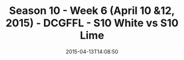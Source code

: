 ---
title: Season 10 - Week 6 (April 10 &12, 2015) - DCGFFL - S10 White vs S10 Lime
teams-score:
- team: _teams/s10-white.md
  score:
- team: _teams/s10-lime.md
  score: 20
mvp: Jonnathan V. (White), Kevin S. (Lime)
game-ball: N/A
sportsperson: ''
season: 10
week: 6
date: '2015-04-13T14:08:50'
pageid: season-10-week-six-4449-vs-4429
---